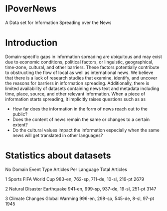 # IPoverNews
A Data set for Information Spreading over the News
# Introduction
Domain-specific gaps in information spreading are ubiquitous and may exist due to economic conditions, political factors, or linguistic, geographical, time-zone, cultural, and other barriers. These factors potentially contribute to obstructing the flow of local as well as international news. We believe that there is a lack of research studies that examine, identify, and uncover the reasons for barriers in information spreading. Additionally, there is limited availability of datasets containing news text and metadata including time, place, source, and other relevant information. When a piece of information starts spreading, it implicitly raises questions such as as
- How far does the information in the form of news reach out to the public?
- Does the content of news remain the same or changes to a certain extent?
- Do the cultural values impact the information especially when the same news will get translated in other languages?

# Statistics about datasets
No     Domain                     Event Type              Articles Per Language                               Total Articles

1     Sports                       FIFA World Cup      983-en, 762-sp, 711-de, 10-sl, 216-pt        2679

2     Natural Disaster        Earthquake            941-en, 999-sp, 937-de, 19-sl, 251-pt        3147

3     Climate Changes     Global Warming    996-en, 298-sp, 545-de, 8-sl, 97-pt              1945
